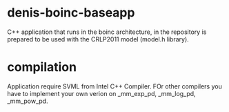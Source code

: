 # denis-boinc-baseapp
C++ application that runs in the boinc architecture, in the repository is prepared to be used with the CRLP2011 model (model.h library).

# compilation

Application require SVML from Intel C++ Compiler. FOr other compilers you have to implement your own verion on _mm_exp_pd, _mm_log_pd, _mm_pow_pd.
